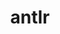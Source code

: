 ---
title: "antlr"
layout: cache
categories: [package, develop]
meta: {"compilers": ["cce@18.0.0", "cce@20.0.0", "gcc@11.4.0", "intel-oneapi-compilers@2025.1.0"], "num_specs": 60, "num_specs_by_stack": {"e4s": 1, "e4s-neoverse-v2": 15, "e4s-oneapi": 20, "root": 60}, "oss": ["rhel8", "ubuntu22.04"], "platforms": ["linux"], "stacks": ["e4s", "e4s-neoverse-v2", "e4s-oneapi", "root"], "targets": ["neoverse_v2", "x86_64_v3"], "versions": ["2.7.7"]}
spec_details: [{"compiler": "intel-oneapi-compilers@2025.1.0", "hash": "2otxwed53l625p2yqfx7x74vsnjt2nwi", "os": "ubuntu22.04", "platform": "linux", "size": "-", "stacks": ["e4s-oneapi", "root"], "target": "x86_64_v3", "variants": ["build_system=autotools", "+cxx", "~java", "patches:=33897ad", "~pic", "~python"], "versions": ["2.7.7"]}, {"compiler": "gcc@11.4.0", "hash": "2zfzkcyrjuzjfkg2vz3jvbkz2idhata6", "os": "ubuntu22.04", "platform": "linux", "size": "-", "stacks": ["e4s-neoverse-v2", "root"], "target": "neoverse_v2", "variants": ["build_system=autotools", "+cxx", "~java", "patches:=33897ad", "~pic", "~python"], "versions": ["2.7.7"]}, {"compiler": "intel-oneapi-compilers@2025.1.0", "hash": "4dfs3y4a7cgtcy2mgsvtvlleizbjlhii", "os": "ubuntu22.04", "platform": "linux", "size": "-", "stacks": ["e4s-oneapi", "root"], "target": "x86_64_v3", "variants": ["build_system=autotools", "+cxx", "~java", "patches:=33897ad", "~pic", "~python"], "versions": ["2.7.7"]}, {"compiler": "cce@18.0.0", "hash": "4jgx4zf2hgweygrt3ww3ixiajytkvt3u", "os": "rhel8", "platform": "linux", "size": "-", "stacks": ["root"], "target": "x86_64_v3", "variants": ["build_system=autotools", "+cxx", "~java", "patches:=33897ad", "~pic", "~python"], "versions": ["2.7.7"]}, {"compiler": "gcc@11.4.0", "hash": "4ly5r533xw7cxulp6kk3sqd5t2tbdwas", "os": "ubuntu22.04", "platform": "linux", "size": "-", "stacks": ["e4s-neoverse-v2", "root"], "target": "neoverse_v2", "variants": ["build_system=autotools", "+cxx", "~java", "patches:=33897ad", "~pic", "~python"], "versions": ["2.7.7"]}, {"compiler": "cce@18.0.0", "hash": "57oyjo4vqgl7qiizylhvfuaypr2wt5il", "os": "rhel8", "platform": "linux", "size": "-", "stacks": ["root"], "target": "x86_64_v3", "variants": ["build_system=autotools", "+cxx", "~java", "patches:=33897ad", "~pic", "~python"], "versions": ["2.7.7"]}, {"compiler": "gcc@11.4.0", "hash": "5uut6ll7mkztxkq72cmfere3meo3qzff", "os": "ubuntu22.04", "platform": "linux", "size": "-", "stacks": ["e4s-neoverse-v2", "root"], "target": "neoverse_v2", "variants": ["build_system=autotools", "+cxx", "~java", "patches:=33897ad", "~pic", "~python"], "versions": ["2.7.7"]}, {"compiler": "intel-oneapi-compilers@2025.1.0", "hash": "6rjwmtr32v3rz7erfzl6otpsedobkitc", "os": "ubuntu22.04", "platform": "linux", "size": "-", "stacks": ["e4s-oneapi", "root"], "target": "x86_64_v3", "variants": ["build_system=autotools", "+cxx", "~java", "patches:=33897ad", "~pic", "~python"], "versions": ["2.7.7"]}, {"compiler": "intel-oneapi-compilers@2025.1.0", "hash": "6zyevmvulpknqsc24tgbit3l6eznlw34", "os": "ubuntu22.04", "platform": "linux", "size": "-", "stacks": ["e4s-oneapi", "root"], "target": "x86_64_v3", "variants": ["build_system=autotools", "+cxx", "~java", "patches:=33897ad", "~pic", "~python"], "versions": ["2.7.7"]}, {"compiler": "gcc@11.4.0", "hash": "7xregkshcmxks55q63jlgcvfwtoa2ph5", "os": "ubuntu22.04", "platform": "linux", "size": "-", "stacks": ["root"], "target": "x86_64_v3", "variants": ["build_system=autotools", "+cxx", "~java", "patches:=33897ad", "~pic", "~python"], "versions": ["2.7.7"]}, {"compiler": "intel-oneapi-compilers@2025.1.0", "hash": "7ypqd3uslmzeotvaz6bzxnhtjz6uuzjy", "os": "ubuntu22.04", "platform": "linux", "size": "-", "stacks": ["e4s-oneapi", "root"], "target": "x86_64_v3", "variants": ["build_system=autotools", "+cxx", "~java", "patches:=33897ad", "~pic", "~python"], "versions": ["2.7.7"]}, {"compiler": "intel-oneapi-compilers@2025.1.0", "hash": "bx2qigny2neibwfl5m5geay3nmkcnfn7", "os": "ubuntu22.04", "platform": "linux", "size": "-", "stacks": ["e4s-oneapi", "root"], "target": "x86_64_v3", "variants": ["build_system=autotools", "+cxx", "~java", "patches:=33897ad", "~pic", "~python"], "versions": ["2.7.7"]}, {"compiler": "intel-oneapi-compilers@2025.1.0", "hash": "cdrdiyssbid2exc7eo6nvuajfgfsci6b", "os": "ubuntu22.04", "platform": "linux", "size": "-", "stacks": ["e4s-oneapi", "root"], "target": "x86_64_v3", "variants": ["build_system=autotools", "+cxx", "~java", "patches:=33897ad", "~pic", "~python"], "versions": ["2.7.7"]}, {"compiler": "gcc@11.4.0", "hash": "cogibsuu2ov2zdxhwkxx5y7ydqbmkjxr", "os": "ubuntu22.04", "platform": "linux", "size": "-", "stacks": ["root"], "target": "x86_64_v3", "variants": ["build_system=autotools", "+cxx", "~java", "patches:=33897ad", "~pic", "~python"], "versions": ["2.7.7"]}, {"compiler": "intel-oneapi-compilers@2025.1.0", "hash": "cs3mskmrfwiaotuvanp36eygxn25ciwv", "os": "ubuntu22.04", "platform": "linux", "size": "-", "stacks": ["e4s-oneapi", "root"], "target": "x86_64_v3", "variants": ["build_system=autotools", "+cxx", "~java", "patches:=33897ad", "~pic", "~python"], "versions": ["2.7.7"]}, {"compiler": "cce@18.0.0", "hash": "ddkjvfm4b7ka73ahjcypli3gjtytxtbe", "os": "rhel8", "platform": "linux", "size": "-", "stacks": ["root"], "target": "x86_64_v3", "variants": ["build_system=autotools", "+cxx", "~java", "patches:=33897ad", "~pic", "~python"], "versions": ["2.7.7"]}, {"compiler": "intel-oneapi-compilers@2025.1.0", "hash": "eq7ux4buipgml4iqoaedy3ynbhnbgzzy", "os": "ubuntu22.04", "platform": "linux", "size": "-", "stacks": ["e4s-oneapi", "root"], "target": "x86_64_v3", "variants": ["build_system=autotools", "+cxx", "~java", "patches:=33897ad", "~pic", "~python"], "versions": ["2.7.7"]}, {"compiler": "gcc@11.4.0", "hash": "evbxiax4pn4vukuib4f7braecr272oeo", "os": "ubuntu22.04", "platform": "linux", "size": "-", "stacks": ["root"], "target": "x86_64_v3", "variants": ["build_system=autotools", "+cxx", "~java", "patches:=33897ad", "~pic", "~python"], "versions": ["2.7.7"]}, {"compiler": "gcc@11.4.0", "hash": "f6cptyen5lbpgxahmenyroqwb4u4pmqd", "os": "ubuntu22.04", "platform": "linux", "size": "-", "stacks": ["root"], "target": "x86_64_v3", "variants": ["build_system=autotools", "+cxx", "~java", "patches:=33897ad", "~pic", "~python"], "versions": ["2.7.7"]}, {"compiler": "gcc@11.4.0", "hash": "fal3lpvgd3pkaglj37ocrfptcdud6et5", "os": "ubuntu22.04", "platform": "linux", "size": "-", "stacks": ["root"], "target": "x86_64_v3", "variants": ["build_system=autotools", "+cxx", "~java", "patches:=33897ad", "~pic", "~python"], "versions": ["2.7.7"]}, {"compiler": "intel-oneapi-compilers@2025.1.0", "hash": "ftu5zwk4bvbvntqloehtddxx2r5tv7bt", "os": "ubuntu22.04", "platform": "linux", "size": "-", "stacks": ["e4s-oneapi", "root"], "target": "x86_64_v3", "variants": ["build_system=autotools", "+cxx", "~java", "patches:=33897ad", "~pic", "~python"], "versions": ["2.7.7"]}, {"compiler": "intel-oneapi-compilers@2025.1.0", "hash": "g2dvx2ezamik6irngwtxmbaphp3h5rfp", "os": "ubuntu22.04", "platform": "linux", "size": "-", "stacks": ["e4s-oneapi", "root"], "target": "x86_64_v3", "variants": ["build_system=autotools", "+cxx", "~java", "patches:=33897ad", "~pic", "~python"], "versions": ["2.7.7"]}, {"compiler": "cce@18.0.0", "hash": "gi7ikmg3olzg7skojh3g72rlkk35zwzj", "os": "rhel8", "platform": "linux", "size": "-", "stacks": ["root"], "target": "x86_64_v3", "variants": ["build_system=autotools", "+cxx", "~java", "patches:=33897ad", "~pic", "~python"], "versions": ["2.7.7"]}, {"compiler": "gcc@11.4.0", "hash": "giyddihpzmxluvmmv7nhyjbpoztywcgf", "os": "ubuntu22.04", "platform": "linux", "size": "-", "stacks": ["e4s-neoverse-v2", "root"], "target": "neoverse_v2", "variants": ["build_system=autotools", "+cxx", "~java", "patches:=33897ad", "~pic", "~python"], "versions": ["2.7.7"]}, {"compiler": "cce@20.0.0", "hash": "hxfzaf7g2xaoeidxtuv7gacsitmtrltp", "os": "rhel8", "platform": "linux", "size": "-", "stacks": ["root"], "target": "x86_64_v3", "variants": ["build_system=autotools", "+cxx", "~java", "patches:=33897ad", "~pic", "~python"], "versions": ["2.7.7"]}, {"compiler": "intel-oneapi-compilers@2025.1.0", "hash": "i7vqrcp6q5uvzppxwfnay4uhrop25h6q", "os": "ubuntu22.04", "platform": "linux", "size": "-", "stacks": ["e4s-oneapi", "root"], "target": "x86_64_v3", "variants": ["build_system=autotools", "+cxx", "~java", "patches:=33897ad", "~pic", "~python"], "versions": ["2.7.7"]}, {"compiler": "gcc@11.4.0", "hash": "inx27n3dqdgk74j7sxi6e5bcjebcohk5", "os": "ubuntu22.04", "platform": "linux", "size": "-", "stacks": ["e4s-neoverse-v2", "root"], "target": "neoverse_v2", "variants": ["build_system=autotools", "+cxx", "~java", "patches:=33897ad", "~pic", "~python"], "versions": ["2.7.7"]}, {"compiler": "gcc@11.4.0", "hash": "jifsrfh66rib4mpj6npv6fokwpiucagf", "os": "ubuntu22.04", "platform": "linux", "size": "-", "stacks": ["root"], "target": "x86_64_v3", "variants": ["build_system=autotools", "+cxx", "~java", "patches:=33897ad", "~pic", "~python"], "versions": ["2.7.7"]}, {"compiler": "intel-oneapi-compilers@2025.1.0", "hash": "jjc53c6cbw7gyi76poiktnu4hwol2lsm", "os": "ubuntu22.04", "platform": "linux", "size": "-", "stacks": ["e4s-oneapi", "root"], "target": "x86_64_v3", "variants": ["build_system=autotools", "+cxx", "~java", "patches:=33897ad", "~pic", "~python"], "versions": ["2.7.7"]}, {"compiler": "gcc@11.4.0", "hash": "jqv5mrli5rw25dugqpxixispcavznown", "os": "ubuntu22.04", "platform": "linux", "size": "-", "stacks": ["e4s-neoverse-v2", "root"], "target": "neoverse_v2", "variants": ["build_system=autotools", "+cxx", "~java", "patches:=33897ad", "~pic", "~python"], "versions": ["2.7.7"]}, {"compiler": "gcc@11.4.0", "hash": "jukvuhuj4kepak3en2knmb2y2nt3iqcg", "os": "ubuntu22.04", "platform": "linux", "size": "-", "stacks": ["e4s-neoverse-v2", "root"], "target": "neoverse_v2", "variants": ["build_system=autotools", "+cxx", "~java", "patches:=33897ad", "~pic", "~python"], "versions": ["2.7.7"]}, {"compiler": "gcc@11.4.0", "hash": "jx2bpuutzbfmdmjbcvb5p5r3ex4kituq", "os": "ubuntu22.04", "platform": "linux", "size": "-", "stacks": ["root"], "target": "x86_64_v3", "variants": ["build_system=autotools", "+cxx", "~java", "patches:=33897ad", "~pic", "~python"], "versions": ["2.7.7"]}, {"compiler": "gcc@11.4.0", "hash": "kgxidc4awvwn455d6codfqjwqt6e5mp3", "os": "ubuntu22.04", "platform": "linux", "size": "-", "stacks": ["root"], "target": "x86_64_v3", "variants": ["build_system=autotools", "+cxx", "~java", "patches:=33897ad", "~pic", "~python"], "versions": ["2.7.7"]}, {"compiler": "intel-oneapi-compilers@2025.1.0", "hash": "kmyr5kshd6w4wmayx5olkqhq7nvwpilp", "os": "ubuntu22.04", "platform": "linux", "size": "-", "stacks": ["e4s-oneapi", "root"], "target": "x86_64_v3", "variants": ["build_system=autotools", "+cxx", "~java", "patches:=33897ad", "~pic", "~python"], "versions": ["2.7.7"]}, {"compiler": "intel-oneapi-compilers@2025.1.0", "hash": "kwjrmloah5zzmbb5c7fre36haq7iba5v", "os": "ubuntu22.04", "platform": "linux", "size": "-", "stacks": ["e4s-oneapi", "root"], "target": "x86_64_v3", "variants": ["build_system=autotools", "+cxx", "~java", "patches:=33897ad", "~pic", "~python"], "versions": ["2.7.7"]}, {"compiler": "gcc@11.4.0", "hash": "lh44dx3y6cj632szxev2q5mb3ctsclq3", "os": "ubuntu22.04", "platform": "linux", "size": "-", "stacks": ["root"], "target": "x86_64_v3", "variants": ["build_system=autotools", "+cxx", "~java", "patches:=33897ad", "~pic", "~python"], "versions": ["2.7.7"]}, {"compiler": "intel-oneapi-compilers@2025.1.0", "hash": "lhu2ucxqpqxqz7qkqkttfgcxt4idvrbm", "os": "ubuntu22.04", "platform": "linux", "size": "-", "stacks": ["e4s-oneapi", "root"], "target": "x86_64_v3", "variants": ["build_system=autotools", "+cxx", "~java", "patches:=33897ad", "~pic", "~python"], "versions": ["2.7.7"]}, {"compiler": "cce@18.0.0", "hash": "lusb3hbtnjvnbidbjhbhdqzihk4vr36w", "os": "rhel8", "platform": "linux", "size": "-", "stacks": ["root"], "target": "x86_64_v3", "variants": ["build_system=autotools", "+cxx", "~java", "patches:=33897ad", "~pic", "~python"], "versions": ["2.7.7"]}, {"compiler": "intel-oneapi-compilers@2025.1.0", "hash": "lzn6nlgk6yhyo3e22xzzk5bao3cj3zif", "os": "ubuntu22.04", "platform": "linux", "size": "-", "stacks": ["e4s-oneapi", "root"], "target": "x86_64_v3", "variants": ["build_system=autotools", "+cxx", "~java", "patches:=33897ad", "~pic", "~python"], "versions": ["2.7.7"]}, {"compiler": "cce@18.0.0", "hash": "mkffumus6za6tiiuyxhhy5u7xubhdhr3", "os": "rhel8", "platform": "linux", "size": "-", "stacks": ["root"], "target": "x86_64_v3", "variants": ["build_system=autotools", "+cxx", "~java", "patches:=33897ad", "~pic", "~python"], "versions": ["2.7.7"]}, {"compiler": "intel-oneapi-compilers@2025.1.0", "hash": "mlsogsxslvcek2zfj5vir3dwldg3jscq", "os": "ubuntu22.04", "platform": "linux", "size": "-", "stacks": ["e4s-oneapi", "root"], "target": "x86_64_v3", "variants": ["build_system=autotools", "+cxx", "~java", "patches:=33897ad", "~pic", "~python"], "versions": ["2.7.7"]}, {"compiler": "gcc@11.4.0", "hash": "mlug7ft335u2of3xnhmqzets4nynse4q", "os": "ubuntu22.04", "platform": "linux", "size": "-", "stacks": ["root"], "target": "x86_64_v3", "variants": ["build_system=autotools", "+cxx", "~java", "patches:=33897ad", "~pic", "~python"], "versions": ["2.7.7"]}, {"compiler": "cce@18.0.0", "hash": "nbm3m6qixk7ym2lld5ilrllq3o73n35l", "os": "rhel8", "platform": "linux", "size": "-", "stacks": ["root"], "target": "x86_64_v3", "variants": ["build_system=autotools", "+cxx", "~java", "patches:=33897ad", "~pic", "~python"], "versions": ["2.7.7"]}, {"compiler": "cce@18.0.0", "hash": "oagtalck3ba5hterqqa37m34u4mdqu25", "os": "rhel8", "platform": "linux", "size": "-", "stacks": ["root"], "target": "x86_64_v3", "variants": ["build_system=autotools", "+cxx", "~java", "patches:=33897ad", "~pic", "~python"], "versions": ["2.7.7"]}, {"compiler": "gcc@11.4.0", "hash": "oeapctzd5wqkuefiqznaotvhdbzhj3ug", "os": "ubuntu22.04", "platform": "linux", "size": "-", "stacks": ["root"], "target": "x86_64_v3", "variants": ["build_system=autotools", "+cxx", "~java", "patches:=33897ad", "~pic", "~python"], "versions": ["2.7.7"]}, {"compiler": "gcc@11.4.0", "hash": "p5brtqnuytt64x44mxudaas3cheo43ub", "os": "ubuntu22.04", "platform": "linux", "size": "-", "stacks": ["root"], "target": "x86_64_v3", "variants": ["build_system=autotools", "+cxx", "~java", "patches:=33897ad", "~pic", "~python"], "versions": ["2.7.7"]}, {"compiler": "gcc@11.4.0", "hash": "qvq5f2nczk4rauydzx43xnqegyr4teff", "os": "ubuntu22.04", "platform": "linux", "size": "-", "stacks": ["e4s-neoverse-v2", "root"], "target": "neoverse_v2", "variants": ["build_system=autotools", "+cxx", "~java", "patches:=33897ad", "~pic", "~python"], "versions": ["2.7.7"]}, {"compiler": "gcc@11.4.0", "hash": "r2e5takb3tqcd3wpvvxd72vl5f6m3i2r", "os": "ubuntu22.04", "platform": "linux", "size": "-", "stacks": ["root"], "target": "x86_64_v3", "variants": ["build_system=autotools", "+cxx", "~java", "patches:=33897ad", "~pic", "~python"], "versions": ["2.7.7"]}, {"compiler": "intel-oneapi-compilers@2025.1.0", "hash": "ramw3rty2rgk4ledrkkousxsm5tmyjf3", "os": "ubuntu22.04", "platform": "linux", "size": "-", "stacks": ["e4s-oneapi", "root"], "target": "x86_64_v3", "variants": ["build_system=autotools", "+cxx", "~java", "patches:=33897ad", "~pic", "~python"], "versions": ["2.7.7"]}, {"compiler": "gcc@11.4.0", "hash": "rgdqhxg3222lbcgsnw45jguvyu2mmptq", "os": "ubuntu22.04", "platform": "linux", "size": "-", "stacks": ["e4s-neoverse-v2", "root"], "target": "neoverse_v2", "variants": ["build_system=autotools", "+cxx", "~java", "patches:=33897ad", "~pic", "~python"], "versions": ["2.7.7"]}, {"compiler": "intel-oneapi-compilers@2025.1.0", "hash": "str67rqnl3zjxmig7vrb7wv24niigzvt", "os": "ubuntu22.04", "platform": "linux", "size": "-", "stacks": ["e4s-oneapi", "root"], "target": "x86_64_v3", "variants": ["build_system=autotools", "+cxx", "~java", "patches:=33897ad", "~pic", "~python"], "versions": ["2.7.7"]}, {"compiler": "gcc@11.4.0", "hash": "ugoo4t3iyrisgw2hprognm625kjle4sy", "os": "ubuntu22.04", "platform": "linux", "size": "-", "stacks": ["e4s-neoverse-v2", "root"], "target": "neoverse_v2", "variants": ["build_system=autotools", "+cxx", "~java", "patches:=33897ad", "~pic", "~python"], "versions": ["2.7.7"]}, {"compiler": "gcc@11.4.0", "hash": "vrx3ujzpmvhr6wd6txqz2ptmjj2rggtf", "os": "ubuntu22.04", "platform": "linux", "size": "-", "stacks": ["e4s-neoverse-v2", "root"], "target": "neoverse_v2", "variants": ["build_system=autotools", "+cxx", "~java", "patches:=33897ad", "~pic", "~python"], "versions": ["2.7.7"]}, {"compiler": "gcc@11.4.0", "hash": "wwzdnxyfazb7gsu2pblzv4hrohq2fdji", "os": "ubuntu22.04", "platform": "linux", "size": "-", "stacks": ["e4s-neoverse-v2", "root"], "target": "neoverse_v2", "variants": ["build_system=autotools", "+cxx", "~java", "patches:=33897ad", "~pic", "~python"], "versions": ["2.7.7"]}, {"compiler": "gcc@11.4.0", "hash": "xticth3uyl3eb3s7ahdtcoiu2mfwqqox", "os": "ubuntu22.04", "platform": "linux", "size": "-", "stacks": ["e4s", "root"], "target": "x86_64_v3", "variants": ["build_system=autotools", "+cxx", "~java", "patches:=33897ad", "~pic", "~python"], "versions": ["2.7.7"]}, {"compiler": "gcc@11.4.0", "hash": "yiahaxrrnvpbuocnrqg3in4oy5gqd3da", "os": "ubuntu22.04", "platform": "linux", "size": "-", "stacks": ["e4s-neoverse-v2", "root"], "target": "neoverse_v2", "variants": ["build_system=autotools", "+cxx", "~java", "patches:=33897ad", "~pic", "~python"], "versions": ["2.7.7"]}, {"compiler": "gcc@11.4.0", "hash": "yvkianjmq647emmktf75swbrm7bq6mq7", "os": "ubuntu22.04", "platform": "linux", "size": "-", "stacks": ["root"], "target": "x86_64_v3", "variants": ["build_system=autotools", "+cxx", "~java", "patches:=33897ad", "~pic", "~python"], "versions": ["2.7.7"]}, {"compiler": "cce@18.0.0", "hash": "zckb6hhasytlzcdkhs43ts2kcbpru333", "os": "rhel8", "platform": "linux", "size": "-", "stacks": ["root"], "target": "x86_64_v3", "variants": ["build_system=autotools", "+cxx", "~java", "patches:=33897ad", "~pic", "~python"], "versions": ["2.7.7"]}, {"compiler": "gcc@11.4.0", "hash": "zrlorvgc4xkoec3elairpayn762jtbqs", "os": "ubuntu22.04", "platform": "linux", "size": "-", "stacks": ["e4s-neoverse-v2", "root"], "target": "neoverse_v2", "variants": ["build_system=autotools", "+cxx", "~java", "patches:=33897ad", "~pic", "~python"], "versions": ["2.7.7"]}, {"compiler": "gcc@11.4.0", "hash": "zteaqugfljim4b6y6og67v7eea423yiq", "os": "ubuntu22.04", "platform": "linux", "size": "-", "stacks": ["e4s-neoverse-v2", "root"], "target": "neoverse_v2", "variants": ["build_system=autotools", "+cxx", "~java", "patches:=33897ad", "~pic", "~python"], "versions": ["2.7.7"]}]
---
